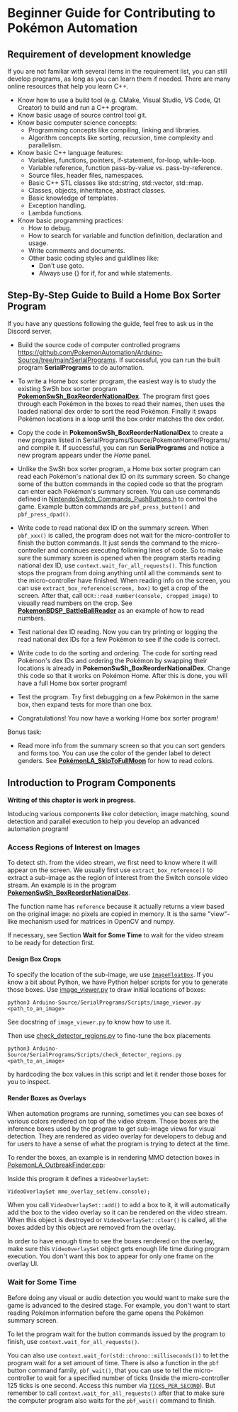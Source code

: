 # Beginner Guide for Contributing to Pokémon Automation

## Requirement of development knowledge

If you are not familiar with several items in the requirement list, you can still develop programs, as long as you can learn them if needed. There are many online resources that help you learn C++.

- Know how to use a build tool (e.g. CMake, Visual Studio, VS Code, Qt Creator) to build and run a C++ program.
- Know basic usage of source control tool git.
- Know basic computer science concepts:
	- Programming concepts like compiling, linking and libraries.
	- Algorithm concepts like sorting, recursion, time complexity and parallelism.
- Know basic C++ language features:
	- Variables, functions, pointers, if-statement, for-loop, while-loop.
	- Variable reference, function pass-by-value vs. pass-by-reference.
	- Source files, header files, namespaces.
	- Basic C++ STL classes like std::string, std::vector, std::map.
	- Classes, objects, inheritance, abstract classes.
	- Basic knowledge of templates.
	- Exception handling.
	- Lambda functions.
- Know basic programming practices:
	- How to debug.
	- How to search for variable and function definition, declaration and usage.
	- Write comments and documents.
	- Other basic coding styles and guildlines like:
		- Don't use goto.
		- Always use {} for if, for and while statements.

## Step-By-Step Guide to Build a Home Box Sorter Program

If you have any questions following the guide, feel free to ask us in the Discord server.

- Build the source code of computer controlled programs https://github.com/PokemonAutomation/Arduino-Source/tree/main/SerialPrograms. If successful, you can run the built program **SerialPrograms** to do automation.

- To write a Home box sorter program, the easiest way is to study the existing SwSh box sorter program
[**PokemonSwSh_BoxReorderNationalDex**](https://github.com/PokemonAutomation/Arduino-Source/blob/main/SerialPrograms/Source/PokemonSwSh/Programs/General/PokemonSwSh_BoxReorderNationalDex.cpp).
The program first goes through each Pokémon in the boxes to read their names, then uses the loaded national dex order to sort the read Pokémon. Finally it swaps Pokémon locations in a loop until the box order matches the dex order.

- Copy the code in **PokemonSwSh_BoxReorderNationalDex** to create a new program listed in SerialPrograms/Source/PokemonHome/Programs/ and compile it. If successful, you can run **SerialPrograms** and notice a new program appears under the *Home* panel.

- Unlike the SwSh box sorter program, a Home box sorter program can read each Pokémon's national dex ID on its summary screen. So change some of the button commands in the copied code so that the program can enter each Pokémon's summary screen. You can use commands defined in [NintendoSwitch_Commands_PushButtons.h](https://github.com/PokemonAutomation/Arduino-Source/blob/main/SerialPrograms/Source/NintendoSwitch/Commands/NintendoSwitch_Commands_PushButtons.h) to control the game. Example button commands are `pbf_press_button()` and `pbf_press_dpad()`.

- Write code to read national dex ID on the summary screen.
When `pbf_xxx()` is called, the program does not wait for the micro-controller to finish the button commands. It just sends the command to the micro-controller and continues executing following lines of code. So to make sure the summary screen is opened when the program starts reading national dex ID, use `context.wait_for_all_requests()`. This function stops the program from doing anything until all the commands sent to the micro-controller have finished.
When reading info on the screen, you can use `extract_box_reference(screen, box)` to get a crop of the screen. After that, call `OCR::read_number(console, cropped_image)` to visually read numbers on the crop. See [**PokemonBDSP_BattleBallReader**](https://github.com/PokemonAutomation/Arduino-Source/blob/main/SerialPrograms/Source/PokemonBDSP/Inference/Battles/PokemonBDSP_BattleBallReader.cpp) as an example of how to read numbers.

- Test national dex ID reading. Now you can try printing or logging the read national dex IDs for a few Pokémon to see if the code is correct.

- Write code to do the sorting and ordering. The code for sorting read Pokémon's dex IDs and ordering the Pokémon by swapping their locations is already in **PokemonSwSh_BoxReorderNationalDex**. Change this code so that it works on Pokémon Home. After this is done, you will have a full Home box sorter program!

- Test the program. Try first debugging on a few Pokémon in the same box, then expand tests for more than one box.

- Congratulations! You now have a working Home box sorter program!

Bonus task:
- Read more info from the summary screen so that you can sort genders and forms too. You can use the color of the gender label to detect genders. See [**PokémonLA_SkipToFullMoon**](https://github.com/PokemonAutomation/Arduino-Source/blob/main/SerialPrograms/Source/PokemonLA/Programs/General/PokemonLA_SkipToFullMoon.cpp) for how to read colors. 


## Introduction to Program Components

**Writing of this chapter is work in progress.**

Intoducing various components like color detection, image matching, sound detection and parallel execution to help you develop an advanced automation program!

### Access Regions of Interest on Images

To detect sth. from the video stream, we first need to know where it will appear on the screen. We usually first use `extract_box_reference()` to extract a sub-image as the region of interest from the Switch console video stream. An example is in the program
[**PokemonSwSh_BoxReorderNationalDex**](https://github.com/PokemonAutomation/Arduino-Source/blob/main/SerialPrograms/Source/PokemonSwSh/Programs/General/PokemonSwSh_BoxReorderNationalDex.cpp).

The function name has `reference` because it actually returns a view based on the original image: no pixels are copied in memory. It is the same "view"-like mechanism used for matrices in OpenCV and numpy.

If necessary, see Section **Wait for Some Time** to wait for the video stream to be ready for detection first.

#### Design Box Crops

To specify the location of the sub-image, we use [`ImageFloatBox`](https://github.com/PokemonAutomation/Arduino-Source/blob/main/SerialPrograms/Source/CommonFramework/ImageTools/ImageBoxes.h). If you know a bit about Python, we have Python helper scripts for you to generate those boxes. Use [image_viewer.py](https://github.com/PokemonAutomation/Arduino-Source/blob/main/SerialPrograms/Scripts/image_viewer.py) to draw initial locations of boxes:
```
python3 Arduino-Source/SerialPrograms/Scripts/image_viewer.py <path_to_an_image>
```
See docstring of `image_viewer.py` to know how to use it.

Then use [check_detector_regions.py](https://github.com/PokemonAutomation/Arduino-Source/blob/main/SerialPrograms/Scripts/check_detector_regions.py) to fine-tune the box placements
```
python3 Arduino-Source/SerialPrograms/Scripts/check_detector_regions.py <path_to_an_image>
```
by hardcoding the box values in this script and let it render those boxes for you to inspect.

#### Render Boxes as Overlays

When automation programs are running, sometimes you can see boxes of various colors rendered on top of the video stream. Those boxes are the inference boxes used by the program to get sub-image views for visual detection. They are rendered as video overlay for developers to debug and for users to have a sense of what the program is trying to detect at the time.

To render the boxes, an example is in rendering MMO detection boxes in [PokemonLA_OutbreakFinder.cpp](https://github.com/PokemonAutomation/Arduino-Source/blob/main/SerialPrograms/Source/PokemonLA/Programs/General/PokemonLA_OutbreakFinder.cpp):

Inside this program it defines a `VideoOverlaySet`:
```
VideoOverlaySet mmo_overlay_set(env.console);
```

When you call `VideoOverlaySet::add()` to add a box to it, it will automatically add the box to the video overlay so it can be rendered on the video stream. When this object is destroyed or `VideoOverlaySet::clear()` is called, all the boxes added by this object are removed from the overlay.

In order to have enough time to see the boxes rendered on the overlay, make sure this `VideoOverlaySet` object gets enough life time during program execution. You don't want this box to appear for only one frame on the overlay UI.


### Wait for Some Time

Before doing any visual or audio detection you would want to make sure the game is advanced to the desired stage. For example, you don't want to start reading Pokémon information before the game opens the Pokémon summary screen.

To let the program wait for the button commands issued by the program to finish, use `context.wait_for_all_requests()`.

You can also use `context.wait_for(std::chrono::milliseconds())` to let the program wait for a set amount of time.
There is also a function in the `pbf` button command family, `pbf_wait()`, that you can use to tell the micro-controller to wait for a specified number of ticks (Inside the micro-controller 125 ticks is one second. Access this number via [`TICKS_PER_SECOND`](https://github.com/PokemonAutomation/Arduino-Source/blob/main/Common/NintendoSwitch/NintendoSwitch_ControllerDefs.h)).
But remember to call `context.wait_for_all_requests()` after that to make sure the computer program also waits for the `pbf_wait()` command to finish.

